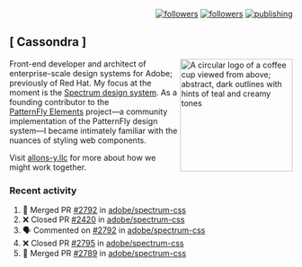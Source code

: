 <p align="right"><a rel="me" href="https://front-end.social/@castastrophe">
    <img alt="followers" title="Follow me on Mastodon" src="https://img.shields.io/mastodon/follow/109297102751309835?domain=https%3A%2F%2Ffront-end.social&label=Follow&logo=mastodon&logoColor=white&style=for-the-badge&labelColor=008080&color=006969"/></a>
  <a href="https://codepen.io/castastrophe/">
    <img alt="followers" title="Follow me on CodePen" src="https://img.shields.io/badge/23-1?color=640464&labelColor=7c007c&style=for-the-badge&logo=codepen&label=Follow"/></a>
<a href="https://castastrophe.medium.com/">
    <img alt="publishing" title="View articles on Medium" src="https://img.shields.io/badge/107-1?color=666&labelColor=444&label=subscribe&logo=medium&logoColor=white&style=for-the-badge"/></a>
</p>

## [&nbsp;Cassondra&nbsp;]

<img align="right" src="https://github-production-user-asset-6210df.s3.amazonaws.com/1840295/253016758-ba468774-1cd3-42c2-8f43-947b5eeb5edf.png" height="200" alt="A circular logo of a coffee cup viewed from above; abstract, dark outlines with hints of teal and creamy tones">

Front-end developer and architect of enterprise-scale design systems for Adobe; previously of Red Hat. My focus at the moment is the [Spectrum design system](https://github.com/adobe/spectrum-css). As a founding contributor to the [PatternFly&nbsp;Elements](https://github.com/patternfly/patternfly-elements) project&mdash;a community implementation of the PatternFly design system&mdash;I became intimately familiar with the nuances of styling web components.

Visit [allons-y.llc](http://allons-y.llc/) for more about how we might work together.

### Recent activity

<!--START_SECTION:activity-->
1. 🎉 Merged PR [#2792](https://github.com/adobe/spectrum-css/pull/2792) in [adobe/spectrum-css](https://github.com/adobe/spectrum-css)
2. ❌ Closed PR [#2420](https://github.com/adobe/spectrum-css/pull/2420) in [adobe/spectrum-css](https://github.com/adobe/spectrum-css)
3. 🗣 Commented on [#2792](https://github.com/adobe/spectrum-css/pull/2792#issuecomment-2137659179) in [adobe/spectrum-css](https://github.com/adobe/spectrum-css)
4. ❌ Closed PR [#2795](https://github.com/adobe/spectrum-css/pull/2795) in [adobe/spectrum-css](https://github.com/adobe/spectrum-css)
5. 🎉 Merged PR [#2789](https://github.com/adobe/spectrum-css/pull/2789) in [adobe/spectrum-css](https://github.com/adobe/spectrum-css)
<!--END_SECTION:activity-->
